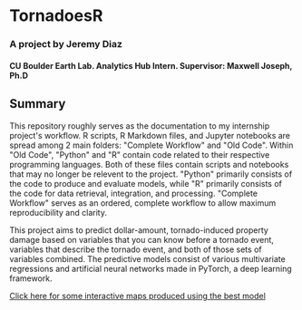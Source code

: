 # TornadoesR

### A project by Jeremy Diaz
#### CU Boulder Earth Lab. Analytics Hub Intern. Supervisor: Maxwell Joseph, Ph.D

## Summary

This repository roughly serves as the documentation to my internship project's workflow. R scripts, R Markdown files, and Jupyter notebooks are spread among 2 main folders: "Complete Workflow" and "Old Code". Within "Old Code", "Python" and "R" contain code related to their respective programming languages. Both of these files contain scripts and notebooks that may no longer be relevent to the project. "Python" primarily consists of the code to produce and evaluate models, while "R" primarily consists of the code for data retrieval, integration, and processing. "Complete Workflow" serves as an ordered, complete workflow to allow maximum reproducibility and clarity.

This project aims to predict dollar-amount, tornado-induced property damage based on variables that you can know before a tornado event, variables that describe the tornado event, and both of those sets of variables combined. The predictive models consist of various multivariate regressions and artificial neural networks made in PyTorch, a deep learning framework.

[Click here for some interactive maps produced using the best model](https://rawgit.com/jdiaz4302/tornadoesr/master/interactive_model_maps.html)
